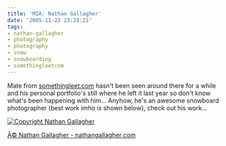 ```yaml
---
title: 'MIA: Nathan Gallagher'
date: '2005-11-22 23:28:21'
tags:
- nathan-gallagher
- photography
- photography
- snow
- snowboarding
- somethingleetcom
---
```


Mate from <a href="http://somethingleet.com">somethingleet.com</a> hasn't been seen around there for a while and his personal portfolio's still where he left it last year so don't know what's been happening with him... Anyhow, he's an awesome snowboard photographer (best work imho is shown below), check out his work...

<a href="http://nathangallagher.com"><img alt="Copyright Nathan Gallagher" title="Copyright Nathan Gallagher" src="http://euphemize.net/img/wordpress/NathanGallagher.jpg" /></a>

<a href="http://nathangallagher.com">Â© Nathan Gallagher - nathangallagher.com</a>

